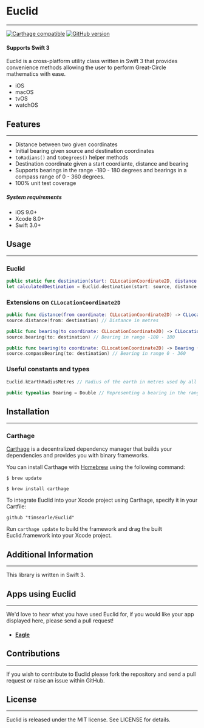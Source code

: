 # Euclid
___

[![Carthage compatible](https://img.shields.io/badge/Carthage-compatible-4BC51D.svg?style=flat)](https://github.com/niceagency/LocationMonitor) [![GitHub version](https://badge.fury.io/gh/timsearle%2Feuclid.svg)](https://badge.fury.io/gh/timsearle%2Feuclid)

#### Supports Swift 3

Euclid is a cross-platform utility class written in Swift 3 that provides convenience methods allowing the  user to perform Great-Circle mathematics with ease.

* iOS
* macOS
* tvOS
* watchOS 

## Features
___

* Distance between two given coordinates
* Initial bearing given source and destination coordinates
* `toRadians()` and `toDegrees()` helper methods
* Destination coordinate given a start coordiante, distance and bearing
* Supports bearings in the range -180 - 180 degrees and bearings in a compass range of 0 - 360 degrees.
* 100% unit test coverage

##### System requirements

+ iOS 9.0+
+ Xcode 8.0+
+ Swift 3.0+

## Usage
___

###  Euclid

``` Swift
public static func destination(start: CLLocationCoordinate2D, distance: CLLocationDistance, bearing: Bearing) -> CLLocationCoordinate2D { } // Destionation coordinate given start, distance and bearing
let calculatedDestination = Euclid.destination(start: source, distance: 100000, bearing: bearing)
```

### Extensions on `CLLocationCoordinate2D`

``` Swift
public func distance(from coordinate: CLLocationCoordinate2D) -> CLLocationDistance { }
source.distance(from: destination) // Distance in metres

public func bearing(to coordinate: CLLocationCoordinate2D) -> CLLocationDirection { }
source.bearing(to: destination) // Bearing in range -180 - 180

public func bearing(to coordinate: CLLocationCoordinate2D) -> Bearing { }
source.compassBearing(to: destination) // Bearing in range 0 - 360
```

### Useful constants and types

``` Swift
Euclid.kEarthRadiusMetres // Radius of the earth in metres used by all calculations (6371e3)

public typealias Bearing = Double // Representing a bearing in the range -180 - 180
```

## Installation
___

### Carthage

[Carthage](https://github.com/Carthage/Carthage) is a decentralized dependency manager that builds your dependencies and provides you with binary frameworks.

You can install Carthage with [Homebrew](http://brew.sh/) using the following command:

`$ brew update`

`$ brew install carthage`

To integrate Euclid into your Xcode project using Carthage, specify it in your Cartfile:

`github "timsearle/Euclid"`

Run `carthage update` to build the framework and drag the built Euclid.framework into your Xcode project.

## Additional Information
___

This library is written in Swift 3.

## Apps using Euclid
___

We'd love to hear what you have used Euclid for, if you would like your app displayed here, please send a pull request!

* #### [Eagle](https://itunes.apple.com/ao/app/eagle/id1071087462?mt=8)


## Contributions
___

If you wish to contribute to Euclid please fork the repository and send a pull request or raise an issue within GitHub.

## License
___

Euclid is released under the MIT license. See LICENSE for details.
